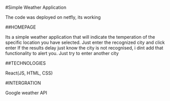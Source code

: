 #Simple Weather Application 

The code was deployed on netfly, its working

##HOMEPAGE

Its a simple weather application that will indicate the temperation of the specific location you have selected.
Just enter the recognized city and click enter
If the results delay just know the city is not recognised, i dint add that functionality to alert you.
Just try to enter another city

##TECHNOLOGIES

React(JS, HTML, CSS)

#INTERGRATION

Google weather API
